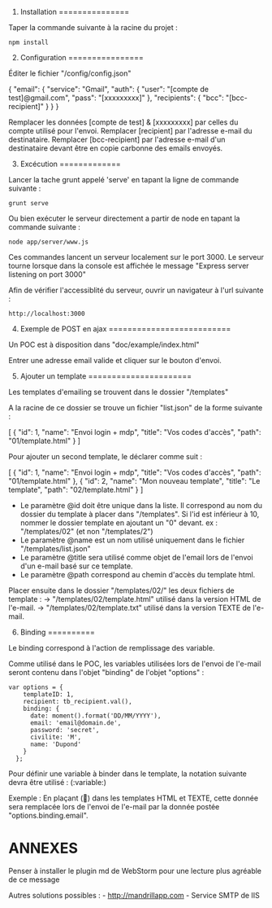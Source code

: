 1. Installation
===============


  Taper la commande suivante à la racine du projet :
  
    npm install




2. Configuration
================

  Éditer le fichier "/config/config.json"

  {
    "email": {
      "service": "Gmail",
      "auth": {
        "user": "[compte de test]@gmail.com",
        "pass": "[xxxxxxxxx]"
      },
      "recipients": {
        "bcc": "[bcc-recipient]"
      }
    }
  }

  Remplacer les données [compte de test] & [xxxxxxxxx] par celles du compte utilisé pour l'envoi.
  Remplacer [recipient] par l'adresse e-mail du destinataire.
  Remplacer [bcc-recipient] par l'adresse e-mail d'un destinataire devant être en copie carbonne des emails envoyés.




3. Excécution
=============

  Lancer la tache grunt appelé 'serve' en tapant la ligne de commande suivante :
  
    grunt serve
  
  Ou bien exécuter le serveur directement a partir de node en tapant la commande suivante :

    node app/server/www.js

  
  Ces commandes lancent un serveur localement sur le port 3000.
  Le serveur tourne lorsque dans la console est affichée le message "Express server listening on port 3000"
   
  Afin de vérifier l'accessiblité du serveur, ouvrir un navigateur à l'url suivante : 
  
    http://localhost:3000
  
  
  

4. Exemple de POST en ajax
==========================

  Un POC est à disposition dans "doc/example/index.html"
  
  Entrer une adresse email valide et cliquer sur le bouton d'envoi.
  
  
  

5. Ajouter un template
======================

  Les templates d'emailing se trouvent dans le dossier "/templates"
  
  A la racine de ce dossier se trouve un fichier "list.json" de la forme suivante :
  
  [
    {
      "id": 1,
      "name": "Envoi login + mdp",
      "title": "Vos codes d'accès",
      "path": "01/template.html"
    }
  ]
  
  Pour ajouter un second template, le déclarer comme suit :
  
  [
    {
      "id": 1,
      "name": "Envoi login + mdp",
      "title": "Vos codes d'accès",
      "path": "01/template.html"
    },
    {
       "id": 2,
        "name": "Mon nouveau template",
        "title": "Le template",
        "path": "02/template.html"
    }
  ]

  - Le paramètre @id doit être unique dans la liste. 
    Il correspond au nom du dossier du template à placer dans "/templates".
    Si l'id est inférieur à 10, nommer le dossier template en ajoutant un "0" devant. ex : "/templates/02" (et non "/templates/2")
  - Le paramètre @name est un nom utilisé uniquement dans le fichier "/templates/list.json"
  - Le paramètre @title sera utilisé comme objet de l'email lors de l'envoi d'un e-mail basé sur ce template.
  - Le paramètre @path correspond au chemin d'accès du template html.
  
  Placer ensuite dans le dossier "/templates/02/" les deux fichiers de template :
    -> "/templates/02/template.html" utilisé dans la version HTML de l'e-mail.
    -> "/templates/02/template.txt" utilisé dans la version TEXTE de l'e-mail.



6. Binding
==========

  Le binding correspond à l'action de remplissage des variable.
  
  Comme utilisé dans le POC, les variables utilisées lors de l'envoi de l'e-mail seront contenu dans l'objet "binding" de l'objet "options" :
    
    var options = {
        templateID: 1,
        recipient: tb_recipient.val(),
        binding: {
          date: moment().format('DD/MM/YYYY'),
          email: 'email@domain.de',
          password: 'secret',
          civilite: 'M',
          name: 'Dupond'
        }
      };
  
  Pour définir une variable à binder dans le template, la notation suivante devra être utilisé : (:variable:)
  
  Exemple : En plaçant (:email:) dans les templates HTML et TEXTE, cette donnée sera remplacée lors de l'envoi de l'e-mail par la donnée postée "options.binding.email". 




ANNEXES
=======

  Penser à installer le plugin md de WebStorm pour une lecture plus agréable de ce message

  Autres solutions possibles :
    - http://mandrillapp.com
    - Service SMTP de IIS
